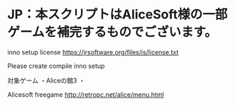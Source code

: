 # JP：本スクリプトはAliceSoft様の一部ゲームを補完するものでございます。
inno setup license
https://jrsoftware.org/files/is/license.txt

Please create compile inno setup

対象ゲーム
・Aliceの館3
・

Alicesoft freegame
http://retropc.net/alice/menu.html
